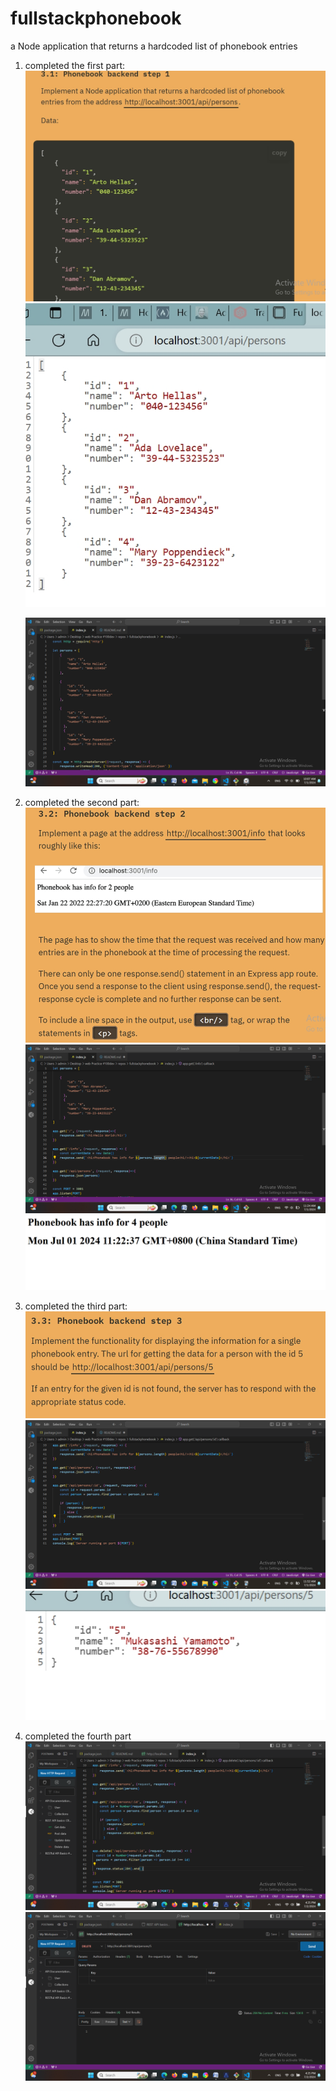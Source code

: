 # fullstackphonebook
a Node application that returns a hardcoded list of phonebook entries 


1. completed the first part:
   ![alt text](image.png) 
   ![alt text](image-1.png)

   ![alt text](image-2.png)

2. completed the second part:
   ![alt text](image-3.png)
   ![alt text](image-4.png)
   ![alt text](image-5.png)

3. completed the third part:
   ![alt text](image-6.png)
   ![alt text](image-7.png)
   ![alt text](image-8.png)

4. completed the fourth part
   ![alt text](image-9.png)
   ![alt text](image-10.png)



